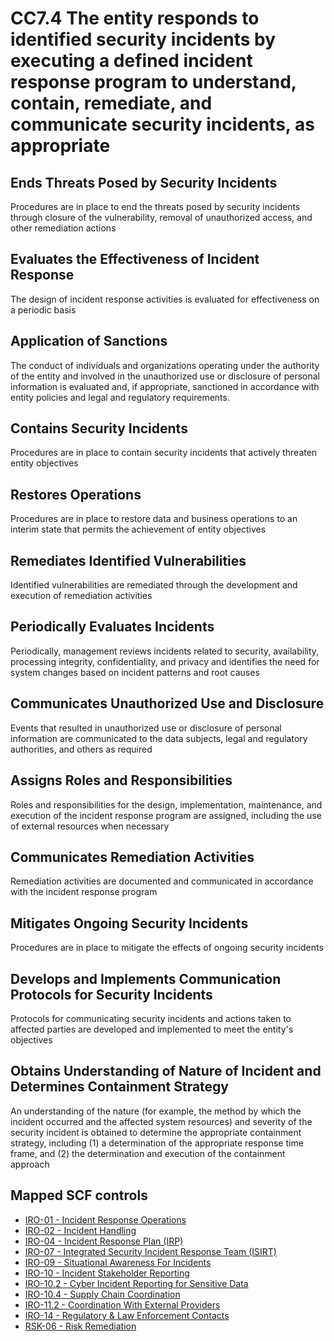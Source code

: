 # CC7.4 The entity responds to identified security incidents by executing a defined incident response program to understand, contain, remediate, and communicate security incidents, as appropriate
## Ends Threats Posed by Security Incidents
Procedures are in place to end the threats posed by security incidents through closure of the vulnerability, removal of unauthorized access, and other remediation actions
## Evaluates the Effectiveness of Incident Response
The design of incident response activities is evaluated for effectiveness on a periodic basis
## Application of Sanctions
The conduct of individuals and organizations operating under the authority of the entity and involved in the unauthorized use or disclosure of personal information is evaluated and, if appropriate, sanctioned in accordance with entity policies and legal and regulatory requirements.
## Contains Security Incidents
Procedures are in place to contain security incidents that actively threaten entity objectives
## Restores Operations
Procedures are in place to restore data and business operations to an interim state that permits the achievement of entity objectives
## Remediates Identified Vulnerabilities
Identified vulnerabilities are remediated through the development and execution of remediation activities
## Periodically Evaluates Incidents
Periodically, management reviews incidents related to security, availability, processing integrity, confidentiality, and privacy and identifies the need for system changes based on incident patterns and root causes
## Communicates Unauthorized Use and Disclosure
Events that resulted in unauthorized use or disclosure of personal information are communicated to the data subjects, legal and regulatory authorities, and others as required
## Assigns Roles and Responsibilities
Roles and responsibilities for the design, implementation, maintenance, and execution of the incident response program are assigned, including the use of external resources when necessary
## Communicates Remediation Activities
Remediation activities are documented and communicated in accordance with the incident response program
## Mitigates Ongoing Security Incidents
Procedures are in place to mitigate the effects of ongoing security incidents
## Develops and Implements Communication Protocols for Security Incidents
Protocols for communicating security incidents and actions taken to affected parties are developed and implemented to meet the entity's objectives
## Obtains Understanding of Nature of Incident and Determines Containment Strategy
An understanding of the nature (for example, the method by which the incident occurred and the affected system resources) and severity of the security incident is obtained to determine the appropriate containment strategy, including (1) a determination of the appropriate response time frame, and (2) the determination and execution of the containment approach
## Mapped SCF controls
- [IRO-01 - Incident Response Operations](../scf/iro-01-incidentresponseoperations.md)
- [IRO-02 - Incident Handling](../scf/iro-02-incidenthandling.md)
- [IRO-04 - Incident Response Plan (IRP)](../scf/iro-04-incidentresponseplan(irp).md)
- [IRO-07 - Integrated Security Incident Response Team (ISIRT)](../scf/iro-07-integratedsecurityincidentresponseteam(isirt).md)
- [IRO-09 - Situational Awareness For Incidents](../scf/iro-09-situationalawarenessforincidents.md)
- [IRO-10 - Incident Stakeholder Reporting](../scf/iro-10-incidentstakeholderreporting.md)
- [IRO-10.2 - Cyber Incident Reporting for Sensitive Data](../scf/iro-102-cyberincidentreportingforsensitivedata.md)
- [IRO-10.4 - Supply Chain Coordination](../scf/iro-104-supplychaincoordination.md)
- [IRO-11.2 - Coordination With External Providers](../scf/iro-112-coordinationwithexternalproviders.md)
- [IRO-14 - Regulatory & Law Enforcement Contacts](../scf/iro-14-regulatory&lawenforcementcontacts.md)
- [RSK-06 - Risk Remediation](../scf/rsk-06-riskremediation.md)